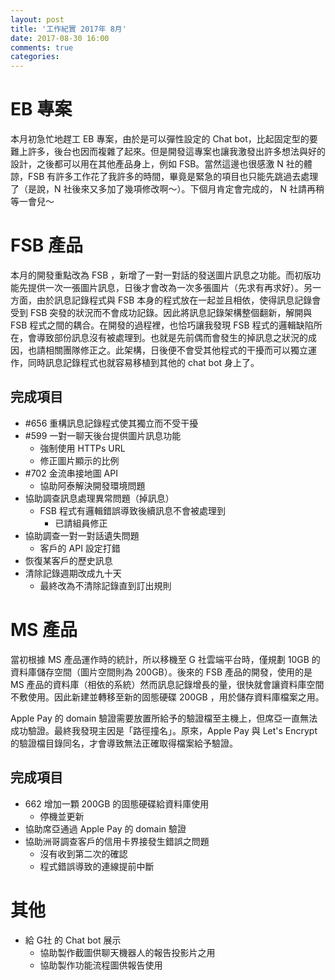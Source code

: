 ```yaml
---
layout: post
title: '工作紀實 2017年 8月'
date: 2017-08-30 16:00
comments: true
categories: 
---
```

# EB 專案

本月初急忙地趕工 EB 專案，由於是可以彈性設定的 Chat bot，比起固定型的要難上許多，後台也因而複雜了起來。但是開發這專案也讓我激發出許多想法與好的設計，之後都可以用在其他產品身上，例如 FSB。當然這邊也很感激 N 社的體諒，FSB 有許多工作花了我許多的時間，畢竟是緊急的項目也只能先跳過去處理了（是說，N 社後來又多加了幾項修改啊～）。下個月肯定會完成的， N 社請再稍等一會兒～

# FSB 產品

本月的開發重點改為 FSB ，新增了一對一對話的發送圖片訊息之功能。而初版功能先提供一次一張圖片訊息，日後才會改為一次多張圖片（先求有再求好）。另一方面，由於訊息記錄程式與 FSB 本身的程式放在一起並且相依，使得訊息記錄會受到 FSB 突發的狀況而不會成功記錄。因此將訊息記錄架構整個翻新，解開與 FSB 程式之間的耦合。在開發的過程裡，也恰巧讓我發現 FSB 程式的邏輯缺陷所在，會導致部份訊息沒有被處理到。也就是先前偶而會發生的掉訊息之狀況的成因，也請相關團隊修正之。此架構，日後便不會受其他程式的干擾而可以獨立運作，同時訊息記錄程式也就容易移植到其他的 chat bot 身上了。

## 完成項目

* #656 重構訊息記錄程式使其獨立而不受干擾
* #599 一對一聊天後台提供圖片訊息功能
    + 強制使用 HTTPs URL
    + 修正圖片顯示的比例
* #702 金流串接地圖 API
    + 協助阿泰解決開發環境問題
* 協助調查訊息處理異常問題（掉訊息）
    + FSB 程式有邏輯錯誤導致後續訊息不會被處理到
       - 已請組員修正
* 協助調查一對一對話遺失問題
    + 客戶的 API 設定打錯
* 恢復某客戶的歷史訊息
* 清除記錄週期改成九十天
    + 最終改為不清除記錄直到訂出規則

# MS 產品

當初根據 MS 產品運作時的統計，所以移機至 G 社雲端平台時，僅規劃 10GB 的資料庫儲存空間（圖片空間則為 200GB）。後來的 FSB 產品的開發，使用的是 MS 產品的資料庫（相依的系統）然而訊息記錄增長的量，很快就會讓資料庫空間不敷使用。因此新建並轉移至新的固態硬碟 200GB ，用於儲存資料庫檔案之用。

Apple Pay 的 domain 驗證需要放置所給予的驗證檔至主機上，但席亞一直無法成功驗證。最終我發現主因是「路徑撞名」。原來，Apple Pay 與 Let's Encrypt 的驗證檔目錄同名，才會導致無法正確取得檔案給予驗證。

## 完成項目

* 662 增加一顆 200GB 的固態硬碟給資料庫使用
    + 停機並更新
* 協助席亞通過 Apple Pay 的 domain 驗證
* 協助洲哥調查客戶的信用卡界接發生錯誤之問題
    + 沒有收到第二次的確認
    + 程式錯誤導致的連線提前中斷

# 其他

* 給 G社 的 Chat bot 展示
    + 協助製作截圖供聊天機器人的報告投影片之用
    + 協助製作功能流程圖供報告使用


